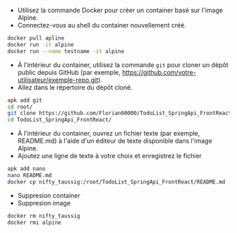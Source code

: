 - Utilisez la commande Docker pour créer un container basé sur l'image Alpine.
- Connectez-vous au shell du container nouvellement créé.

``` bash
docker pull apline
docker run -it alpine
docker run --name testname -it alpine

```

- À l'intérieur du container, utilisez la commande `git` pour cloner un dépôt public depuis GitHub (par exemple, https://github.com/votre-utilisateur/exemple-repo.git).
- Allez dans le répertoire du dépôt cloné.

``` bash
apk add git
cd root/
git clone https://github.com/Florian00000/TodoList_SpringApi_FrontReact.git
cd TodoList_SpringApi_FrontReact/
```

- À l'intérieur du container, ouvrez un fichier texte (par exemple, README.md) à l'aide d'un éditeur de texte disponible dans l'image Alpine.
- Ajoutez une ligne de texte à votre choix et enregistrez le fichier

``` bash
apk add nano
nano README.md
docker cp nifty_taussig:/root/TodoList_SpringApi_FrontReact/README.md .\Desktop\
```

- Suppresion container
- Suppresion image

``` bash
docker rm nifty_taussig
docker rmi alpine
```